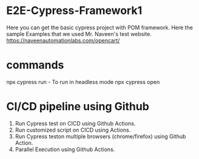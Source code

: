 # E2E-Cypress-Framework1
Here you can get the basic cypress project with POM framework.
Here the sample Examples that we used Mr. Naveen's test website. https://naveenautomationlabs.com/opencart/ 

# commands
npx cypress run - To run in headless mode
npx cypress open 

# CI/CD pipeline using Github
1. Run Cypress test on CICD using Github Actions.
2. Run customized script on CICD using Actions.
3. Run Cypress teston multiple browsers (chrome/firefox) using Github Action.
4. Parallel Execution using Github Actions.